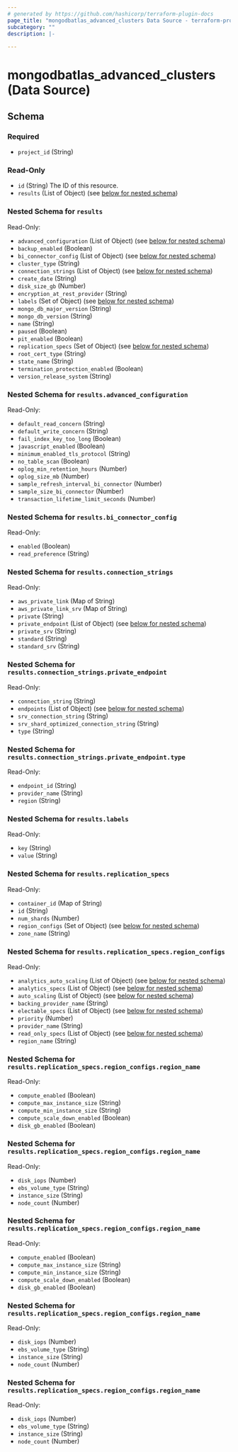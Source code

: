 ```yaml
---
# generated by https://github.com/hashicorp/terraform-plugin-docs
page_title: "mongodbatlas_advanced_clusters Data Source - terraform-provider-mongodbatlas"
subcategory: ""
description: |-
  
---
```


# mongodbatlas_advanced_clusters (Data Source)





<!-- schema generated by tfplugindocs -->
## Schema

### Required

- `project_id` (String)

### Read-Only

- `id` (String) The ID of this resource.
- `results` (List of Object) (see [below for nested schema](#nestedatt--results))

<a id="nestedatt--results"></a>
### Nested Schema for `results`

Read-Only:

- `advanced_configuration` (List of Object) (see [below for nested schema](#nestedobjatt--results--advanced_configuration))
- `backup_enabled` (Boolean)
- `bi_connector_config` (List of Object) (see [below for nested schema](#nestedobjatt--results--bi_connector_config))
- `cluster_type` (String)
- `connection_strings` (List of Object) (see [below for nested schema](#nestedobjatt--results--connection_strings))
- `create_date` (String)
- `disk_size_gb` (Number)
- `encryption_at_rest_provider` (String)
- `labels` (Set of Object) (see [below for nested schema](#nestedobjatt--results--labels))
- `mongo_db_major_version` (String)
- `mongo_db_version` (String)
- `name` (String)
- `paused` (Boolean)
- `pit_enabled` (Boolean)
- `replication_specs` (Set of Object) (see [below for nested schema](#nestedobjatt--results--replication_specs))
- `root_cert_type` (String)
- `state_name` (String)
- `termination_protection_enabled` (Boolean)
- `version_release_system` (String)

<a id="nestedobjatt--results--advanced_configuration"></a>
### Nested Schema for `results.advanced_configuration`

Read-Only:

- `default_read_concern` (String)
- `default_write_concern` (String)
- `fail_index_key_too_long` (Boolean)
- `javascript_enabled` (Boolean)
- `minimum_enabled_tls_protocol` (String)
- `no_table_scan` (Boolean)
- `oplog_min_retention_hours` (Number)
- `oplog_size_mb` (Number)
- `sample_refresh_interval_bi_connector` (Number)
- `sample_size_bi_connector` (Number)
- `transaction_lifetime_limit_seconds` (Number)


<a id="nestedobjatt--results--bi_connector_config"></a>
### Nested Schema for `results.bi_connector_config`

Read-Only:

- `enabled` (Boolean)
- `read_preference` (String)


<a id="nestedobjatt--results--connection_strings"></a>
### Nested Schema for `results.connection_strings`

Read-Only:

- `aws_private_link` (Map of String)
- `aws_private_link_srv` (Map of String)
- `private` (String)
- `private_endpoint` (List of Object) (see [below for nested schema](#nestedobjatt--results--connection_strings--private_endpoint))
- `private_srv` (String)
- `standard` (String)
- `standard_srv` (String)

<a id="nestedobjatt--results--connection_strings--private_endpoint"></a>
### Nested Schema for `results.connection_strings.private_endpoint`

Read-Only:

- `connection_string` (String)
- `endpoints` (List of Object) (see [below for nested schema](#nestedobjatt--results--connection_strings--private_endpoint--endpoints))
- `srv_connection_string` (String)
- `srv_shard_optimized_connection_string` (String)
- `type` (String)

<a id="nestedobjatt--results--connection_strings--private_endpoint--endpoints"></a>
### Nested Schema for `results.connection_strings.private_endpoint.type`

Read-Only:

- `endpoint_id` (String)
- `provider_name` (String)
- `region` (String)




<a id="nestedobjatt--results--labels"></a>
### Nested Schema for `results.labels`

Read-Only:

- `key` (String)
- `value` (String)


<a id="nestedobjatt--results--replication_specs"></a>
### Nested Schema for `results.replication_specs`

Read-Only:

- `container_id` (Map of String)
- `id` (String)
- `num_shards` (Number)
- `region_configs` (Set of Object) (see [below for nested schema](#nestedobjatt--results--replication_specs--region_configs))
- `zone_name` (String)

<a id="nestedobjatt--results--replication_specs--region_configs"></a>
### Nested Schema for `results.replication_specs.region_configs`

Read-Only:

- `analytics_auto_scaling` (List of Object) (see [below for nested schema](#nestedobjatt--results--replication_specs--region_configs--analytics_auto_scaling))
- `analytics_specs` (List of Object) (see [below for nested schema](#nestedobjatt--results--replication_specs--region_configs--analytics_specs))
- `auto_scaling` (List of Object) (see [below for nested schema](#nestedobjatt--results--replication_specs--region_configs--auto_scaling))
- `backing_provider_name` (String)
- `electable_specs` (List of Object) (see [below for nested schema](#nestedobjatt--results--replication_specs--region_configs--electable_specs))
- `priority` (Number)
- `provider_name` (String)
- `read_only_specs` (List of Object) (see [below for nested schema](#nestedobjatt--results--replication_specs--region_configs--read_only_specs))
- `region_name` (String)

<a id="nestedobjatt--results--replication_specs--region_configs--analytics_auto_scaling"></a>
### Nested Schema for `results.replication_specs.region_configs.region_name`

Read-Only:

- `compute_enabled` (Boolean)
- `compute_max_instance_size` (String)
- `compute_min_instance_size` (String)
- `compute_scale_down_enabled` (Boolean)
- `disk_gb_enabled` (Boolean)


<a id="nestedobjatt--results--replication_specs--region_configs--analytics_specs"></a>
### Nested Schema for `results.replication_specs.region_configs.region_name`

Read-Only:

- `disk_iops` (Number)
- `ebs_volume_type` (String)
- `instance_size` (String)
- `node_count` (Number)


<a id="nestedobjatt--results--replication_specs--region_configs--auto_scaling"></a>
### Nested Schema for `results.replication_specs.region_configs.region_name`

Read-Only:

- `compute_enabled` (Boolean)
- `compute_max_instance_size` (String)
- `compute_min_instance_size` (String)
- `compute_scale_down_enabled` (Boolean)
- `disk_gb_enabled` (Boolean)


<a id="nestedobjatt--results--replication_specs--region_configs--electable_specs"></a>
### Nested Schema for `results.replication_specs.region_configs.region_name`

Read-Only:

- `disk_iops` (Number)
- `ebs_volume_type` (String)
- `instance_size` (String)
- `node_count` (Number)


<a id="nestedobjatt--results--replication_specs--region_configs--read_only_specs"></a>
### Nested Schema for `results.replication_specs.region_configs.region_name`

Read-Only:

- `disk_iops` (Number)
- `ebs_volume_type` (String)
- `instance_size` (String)
- `node_count` (Number)
